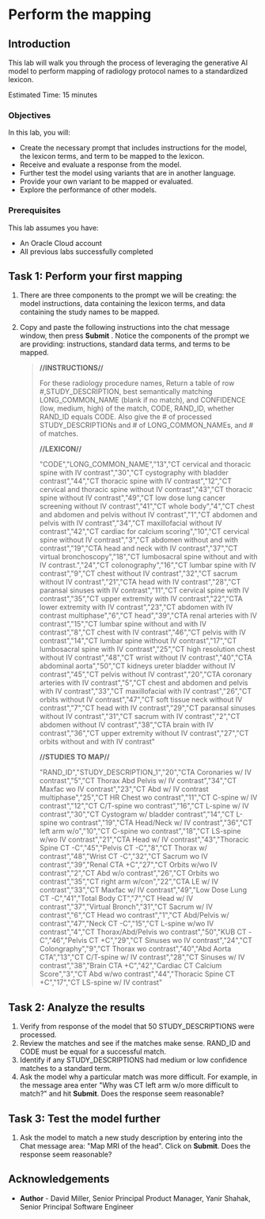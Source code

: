 # Perform the mapping

## Introduction

This lab will walk you through the process of leveraging the generative AI model to perform mapping of radiology protocol names to a standardized lexicon.

Estimated Time: 15 minutes

### Objectives

In this lab, you will:

* Create the necessary prompt that includes instructions for the model, the lexicon terms, and term to be mapped to the lexicon.
* Receive and evaluate a response from the model.
* Further test the model using variants that are in another language.
* Provide your own variant to be mapped or evaluated.
* Explore the performance of other models.

### Prerequisites

This lab assumes you have:

* An Oracle Cloud account
* All previous labs successfully completed

## Task 1: Perform your first mapping

1. There are three components to the prompt we will be creating: the model instructions, data containing the lexicon terms, and data containing the study names to be mapped.  

1. Copy and paste the following instructions into the chat message window, then press **Submit** .  Notice the components of the prompt we are providing:  instructions, standard data terms, and terms to be mapped.
    >**//INSTRUCTIONS//**
    >
    >For these radiology procedure names, Return a table of row #,STUDY_DESCRIPTION, best semantically matching LONG_COMMON_NAME (blank if no match), and CONFIDENCE (low, medium, high) of the match, CODE, RAND_ID,  whether RAND_ID equals CODE.  Also give the # of processed STUDY_DESCRIPTIONs and # of LONG_COMMON_NAMEs, and # of matches.
    >
    >**//LEXICON//**
    >
    >"CODE","LONG_COMMON_NAME","13","CT cervical and thoracic spine with IV contrast","30","CT cystography with bladder contrast","44","CT thoracic spine with IV contrast","12","CT cervical and thoracic spine without IV contrast","43","CT thoracic spine without IV contrast","49","CT low dose lung cancer screening without IV contrast","41","CT whole body","4","CT chest and abdomen and pelvis without IV contrast","1","CT abdomen and pelvis with IV contrast","34","CT maxillofacial without IV contrast","42","CT cardiac for calcium scoring","10","CT cervical spine without IV contrast","3","CT abdomen without and with contrast","19","CTA head and neck with IV contrast","37","CT virtual bronchoscopy","18","CT lumbosacral spine without and with IV contrast.","24","CT colonography","16","CT lumbar spine with IV contrast","9","CT chest without IV contrast","32","CT sacrum without IV contrast","21","CTA head with IV contrast","28","CT paransal sinuses with IV contrast","11","CT cervical spine with IV contrast","35","CT upper extremity with IV contrast","22","CTA lower extremity with IV contrast","23","CT abdomen with IV contrast multiphase","6","CT head","39","CTA renal arteries with IV contrast","15","CT lumbar spine without and with IV contrast","8","CT chest with IV contrast","46","CT pelvis with IV contrast","14","CT lumbar spine without IV contrast","17","CT lumbosacral spine with IV contrast","25","CT high resolution chest without IV contrast","48","CT wrist without IV contrast","40","CTA abdominal aorta","50","CT kidneys ureter bladder without IV contrast","45","CT pelvis without IV contrast","20","CTA coronary arteries with IV contrast","5","CT chest and abdomen and pelvis with IV contrast","33","CT maxillofacial with IV contrast","26","CT orbits without IV contrast","47","CT soft tissue neck without IV contrast","7","CT head with IV contrast","29","CT paransal sinuses without IV contrast","31","CT sacrum with IV contrast","2","CT abdomen without IV contrast","38","CTA brain with IV contrast","36","CT upper extremity without IV contrast","27","CT orbits without and with IV contrast"
    >
    >**//STUDIES TO MAP//**
    >
    >"RAND_ID","STUDY_DESCRIPTION_1","20","CTA Coronaries w/ IV contrast","5","CT Thorax Abd Pelvis w/ IV contrast","34","CT Maxfac wo IV contrast","23","CT Abd w/ IV contrast multiphase","25","CT HR Chest wo contrast","11","CT C-spine w/ IV contrast","12","CT C/T-spine wo contrast","16","CT L-spine w/ IV contrast","30","CT Cystogram w/ bladder contrast","14","CT L-spine wo contrast","19","CTA Head/Neck w/ IV contrast","36","CT left arm w/o","10","CT C-spine wo contrast","18","CT LS-spine w/wo IV contrast","21","CTA Head w/ IV contrast","43","Thoracic Spine CT -C","45","Pelvis CT -C","8","CT Thorax w/ contrast","48","Wrist CT -C","32","CT Sacrum wo IV contrast","39","Renal CTA +C","27","CT Orbits w/wo IV contrast","2","CT Abd w/o contrast","26","CT Orbits wo contrast","35","CT right arm w/con","22","CTA LE w/ IV contrast","33","CT Maxfac w/ IV contrast","49","Low Dose Lung CT -C","41","Total Body CT","7","CT Head w/ IV contrast","37","Virtual Bronch","31","CT Sacrum w/ IV contrast","6","CT Head wo contrast","1","CT Abd/Pelvis w/ contrast","47","Neck CT -C","15","CT L-spine w/wo IV contrast","4","CT Thorax/Abd/Pelvis wo contrast","50","KUB CT -C","46","Pelvis CT +C","29","CT Sinuses wo IV contrast","24","CT Colongraphy","9","CT Thorax wo contrast","40","Abd Aorta CTA","13","CT C/T-spine w/ IV contrast","28","CT Sinuses w/ IV contrast","38","Brain CTA +C","42","Cardiac CT Calcium Score","3","CT Abd w/wo contrast","44","Thoracic Spine CT +C","17","CT LS-spine w/ IV contrast"
## Task 2: Analyze the results
1. Verify from response of the model that 50 STUDY_DESCRIPTIONS were processed.
1. Review the matches and see if the matches make sense.  RAND_ID and CODE must be equal for a successful match.
1. Identify if any STUDY_DESCRIPTIONS had medium or low confidence matches to a standard term.
1. Ask the model why a particular match was more difficult.  For example, in the message area enter "Why was CT left arm w/o more difficult to match?" and hit **Submit**.  Does the response seem reasonable?
## Task 3: Test the model further
1. Ask the model to match a new study description by entering into the Chat message area: "Map MRI of the head".  Click on **Submit**.  Does the response seem reasonable?


## Acknowledgements

* **Author** - David Miller, Senior Principal Product Manager, Yanir Shahak, Senior Principal Software Engineer
